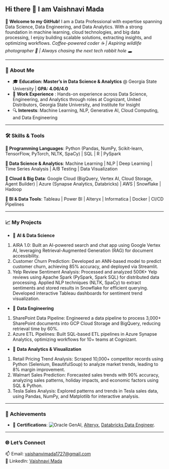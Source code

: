 ## Hi there 👋 I am Vaishnavi Mada

<!--
**Madavaishnavi/Madavaishnavi** is a ✨ _special_ ✨ repository because its `README.md` (this file) appears on your GitHub profile.

Here are some ideas to get you started:

- 🔭 I’m currently working on ...
- 🌱 I’m currently learning ...
- 👯 I’m looking to collaborate on ...
- 🤔 I’m looking for help with ...
- 💬 Ask me about ...
- 📫 How to reach me: ...
- 😄 Pronouns: ...
- ⚡ Fun fact: ...
-->
👋 **Welcome to my GitHub!** I am a Data Professional with expertise spanning Data Science, Data Engineering, and Data Analytics. With a strong foundation in machine learning, cloud technologies, and big data processing, I enjoy building scalable solutions, extracting insights, and optimizing workflows. 
*Coffee-powered coder ☕ | Aspiring wildlife photographer 📸 | Always chasing the next tech rabbit hole 🕳️*

---
### 🚀  **About Me** 
- 🎓  **Education: Master’s in Data Science & Analytics** @ Georgia State University | **GPA: 4.06/4.0** 
- 💼  **Work Experience** :  Hands-on experience across Data Science, Engineering, and Analytics through roles at Cognizant, United Distributors, Georgia State University, and Institute for Insight
- 🔍  **Interests**: Machine Learning, NLP, Generative AI, Cloud Computing, and Data Engineering
---


### 🛠️  **Skills & Tools**
**🔹 Programming Languages**: Python (Pandas, NumPy, Scikit-learn, TensorFlow, PyTorch, NLTK, SpaCy) | SQL | R | PySpark

**🔹 Data Science & Analytics**: Machine Learning | NLP | Deep Learning | Time Series Analysis | A/B Testing | Data Visualization

**🔹 Cloud & Big Data**: Google Cloud (BigQuery, Vertex AI, Cloud Storage, Agent Builder) | Azure (Synapse Analytics, Databricks) | AWS | Snowflake | Hadoop

**🔹 BI & Data Tools**: Tableau | Power BI | Alteryx | Informatica | Docker | CI/CD Pipelines


--- 
  
### 📈 **My Projects**
- 🔹 **AI & Data Science**
1. AIRA 1.0: Built an AI-powered search and chat app using Google Vertex AI, leveraging Retrieval-Augmented Generation (RAG) for document accessibility.
2. Customer Churn Prediction: Developed an ANN-based model to predict customer churn, achieving 85% accuracy, and deployed via Streamlit.
3. Yelp Review Sentiment Analysis: Processed and analyzed 500K+ Yelp reviews using Apache Spark (PySpark, Spark SQL) for distributed data processing. Applied NLP techniques (NLTK, SpaCy) to extract sentiments and stored results in Snowflake for efficient querying. Developed interactive Tableau dashboards for sentiment trend visualization.

   
- 🔹 **Data Engineering**
1. SharePoint Data Pipeline: Engineered a data pipeline to process 3,000+ SharePoint documents into GCP Cloud Storage and BigQuery, reducing retrieval time by 60%.
2. Azure ETL Pipelines: Built SQL-based ETL pipelines in Azure Synapse Analytics, optimizing workflows for 10+ teams at Cognizant.

- 🔹 **Data Analytics & Visualization**
1. Retail Pricing Trend Analysis: Scraped 10,000+ competitor records using Python (Selenium, BeautifulSoup) to analyze market trends, leading to 8% margin improvement.
2. Walmart Sales Prediction: Forecasted sales trends with 90% accuracy, analyzing sales patterns, holiday impacts, and economic factors using SQL & Python.
3. Tesla Sales Analysis: Explored patterns and trends in Tesla sales data, using Pandas, NumPy, and Matplotlib for interactive analysis.
---

### 🌟 **Achievements**  
 
- 📜 **Certifications**: ![Oracle GenAI](https://catalog-education.oracle.com/ords/certview/sharebadge?id=A4C8A5AB1FA7239F28AAC9163A5894CFE77DC6B063C844905ABF345AAEC6C1CE), [Alteryx](https://community.alteryx.com/t5/badges/userbadgespage/user-id/641596/page/1), [Databricks Data Engineer](https://credentials.databricks.com/68586ac3-3f77-4366-be7e-3035fee5f242#acc.u58cExfn).  

---

### 🌐 **Let’s Connect**  
📫 Email: vaishanvimada1727@gmail.com  
💼 LinkedIn: [Vaishnavi Mada](https://www.linkedin.com/in/vaishnavi-mada/)


